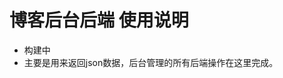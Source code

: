 <!--
 * @Description: 博客后台后端
 * @Author: shenxf
 * @Date: 2019-04-28 16:39:12
 -->
# 博客后台后端 使用说明

- 构建中
- 主要是用来返回json数据，后台管理的所有后端操作在这里完成。